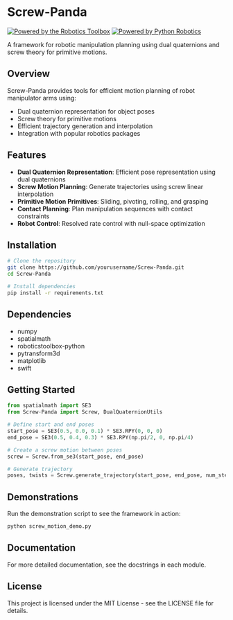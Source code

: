 # Screw-Panda
[![Powered by the Robotics Toolbox](https://raw.githubusercontent.com/petercorke/robotics-toolbox-python/master/.github/svg/rtb_powered.min.svg)](https://github.com/petercorke/robotics-toolbox-python)
[![Powered by Python Robotics](https://raw.githubusercontent.com/petercorke/robotics-toolbox-python/master/.github/svg/pr_powered.min.svg)](https://github.com/petercorke/robotics-toolbox-python)

A framework for robotic manipulation planning using dual quaternions and screw theory for primitive motions.

## Overview

Screw-Panda provides tools for efficient motion planning of robot manipulator arms using:

- Dual quaternion representation for object poses
- Screw theory for primitive motions
- Efficient trajectory generation and interpolation
- Integration with popular robotics packages

## Features

- **Dual Quaternion Representation**: Efficient pose representation using dual quaternions
- **Screw Motion Planning**: Generate trajectories using screw linear interpolation
- **Primitive Motion Primitives**: Sliding, pivoting, rolling, and grasping
- **Contact Planning**: Plan manipulation sequences with contact constraints
- **Robot Control**: Resolved rate control with null-space optimization

## Installation

```bash
# Clone the repository
git clone https://github.com/yourusername/Screw-Panda.git
cd Screw-Panda

# Install dependencies
pip install -r requirements.txt
```

## Dependencies

- numpy
- spatialmath
- roboticstoolbox-python
- pytransform3d
- matplotlib
- swift

## Getting Started

```python
from spatialmath import SE3
from Screw-Panda import Screw, DualQuaternionUtils

# Define start and end poses
start_pose = SE3(0.5, 0.0, 0.1) * SE3.RPY(0, 0, 0)
end_pose = SE3(0.5, 0.4, 0.3) * SE3.RPY(np.pi/2, 0, np.pi/4)

# Create a screw motion between poses
screw = Screw.from_se3(start_pose, end_pose)

# Generate trajectory
poses, twists = Screw.generate_trajectory(start_pose, end_pose, num_steps=20)
```

## Demonstrations

Run the demonstration script to see the framework in action:

```bash
python screw_motion_demo.py
```

## Documentation

For more detailed documentation, see the docstrings in each module.

## License

This project is licensed under the MIT License - see the LICENSE file for details.
